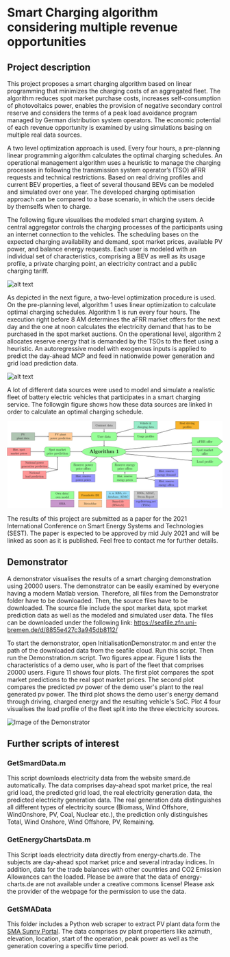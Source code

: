 # Smart Charging algorithm considering multiple revenue opportunities

## Project description 

This project proposes a smart charging algorithm based on linear programming that minimizes the charging costs of an aggregated fleet. The algorithm reduces spot market purchase costs, increases self-consumption of photovoltaics power, enables the provision of negative secondary control reserve and considers the terms of a peak load avoidance program managed by German distribution system operators. The economic potential of each revenue opportunity is examined by using simulations basing on multiple real data sources.

A two level optimization approach is used. Every four hours, a pre-planning linear programming algorithm calculates the optimal charging schedules. An operational management algorithm uses a heuristic to manage the charging processes in following the transmission system operator’s (TSO) aFRR requests and technical restrictions. Based on real driving profiles and current BEV properties, a fleet of several thousand BEVs can be modeled and simulated over one year. The developed charging optimisation approach can be compared to a base scenario, in which the users decide by themselfs when to charge. 

The following figure visualises the modeled smart charging system. A central aggregator controls the charging processes of the participants using an internet connection to the vehicles. The scheduling bases on the expected charging availability and demand, spot market prices, available PV power, and balance energy requests. Each user is modeled with an individual set of characteristics, comprising a BEV as well as its usage profile, a private charging point, an electricity contract and a public charging tariff.

<img src="https://github.com/nicopieper/SmartCharging/blob/master/ReadmeImages/3Systemaufbau.svg?raw=true" alt="alt text" height="300">

As depicted in the next figure, a two-level optimization procedure is used. On the pre-planning level, algorithm 1 uses linear optimization to calculate optimal charging schedules. Algorithm 1 is run every four hours. The execution right before 8 AM determines the aFRR market offers for the next day and the one at noon calculates the electricity demand that has to be purchased in the spot market auctions. On the operational level, algorithm 2 allocates reserve energy that is demanded by the TSOs to the fleet using a heuristic. An autoregressive model with exogenous inputs is applied to predict the day-ahead MCP and feed in nationwide power generation and grid load prediction data.

<img src="https://github.com/nicopieper/SmartCharging/blob/master/ReadmeImages/3Optimierungsprozess2.svg?raw=true" alt="alt text" height="300">

A lot of different data sources were used to model and simulate a realistic fleet of battery electric vehicles that participates in a smart charging service. The followgin figure shows how these data sources are linked in order to calculate an optimal charging schedule.

<img src="https://github.com/nicopieper/SmartCharging/blob/master/ReadmeImages/3DatasetsAlgo1.svg?raw=true" alt="alt text" heigth="300">

The results of this project are submitted as a paper for the 2021 International Conference on Smart Energy Systems and Technologies (SEST). The paper is expected to be approved by mid July 2021 and will be linked as soon as it is published. Feel free to contact me for further details.

## Demonstrator

A demonstrator visualises the results of a smart charging demonstration using 20000 users. The demonstrator can be easily examined by everyone having a modern Matlab version. Therefore, all files from the Demonstrator folder have to be downloaded. Then, the source files have to be downloaded. The source file include the spot market data, spot market prediction data as well as the modeled and simulated user data. The files can be downloaded under the following link: https://seafile.zfn.uni-bremen.de/d/8855e427c3a945db8112/

To start the demonstrator, open InitialisationDemonstrator.m and enter the path of the downloaded data from the seafile cloud. Run this script. Then run the Demonstration.m script. Two figures appear. Figure 1 lists the characteristics of a demo user, who is part of the fleet that comprises 20000 users. Figure 11 shows four plots. The first plot compares the spot market predictions to the real spot market prices. The second plot compares the predicted pv power of the demo user's plant to the real generated pv power. The third plot shows the demo user's energy demand through driving, charged energy and the resulting vehicle's SoC. Plot 4 four visualises the load profile of the fleet split into the three electricity sources.

![Image of the Demonstrator](https://github.com/nicopieper/SmartCharging/blob/master/ReadmeImages/Demonstrator.svg?raw=true)

## Further scripts of interest

### GetSmardData.m

This script downloads electricity data from the website smard.de automatically. The data comprises day-ahead spot market price, the real grid load, the predicted grid load, the real electricity generation data, the predicted electricity generation data. The real generation data distinguishes all different types of electricity source (Biomass, Wind Offshore, WindOnshore, PV, Coal, Nuclear etc.), the prediction only distinguishes Total, Wind Onshore, Wind Offshore, PV, Remaining.

### GetEnergyChartsData.m

This Script loads electricity data directly from energy-charts.de. The subjects are day-ahead spot market price and several intraday indices. In addition, data for the trade balances with other countries and CO2 Emission Allowances can the loaded. Please be aware that the data of energy-charts.de are not available under a creative commons license! Please ask the provider of the webpage for the permission to use the data.

### GetSMAData

This folder includes a Python web scraper to extract PV plant data form the [SMA Sunny Portal](https://www.sunnyportal.com/Templates/PublicPagesPlantList.aspx). The data comprises pv plant propertiers like azimuth, elevation, location, start of the operation, peak power as well as the generation covering a specifiv time period.
